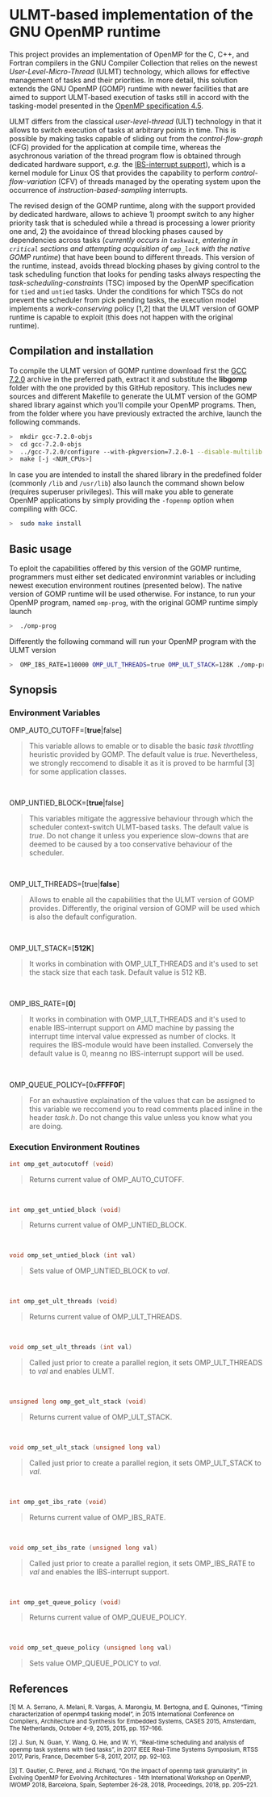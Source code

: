 # ULMT-based implementation of the GNU OpenMP runtime

This project provides an implementation of OpenMP for the C, C++, and Fortran compilers in the GNU Compiler Collection that relies on the newest *User-Level-Micro-Thread* (ULMT) technology, which allows for effective management of tasks and their priorities. In more detail, this solution extends the GNU OpenMP (GOMP) runtime with newer facilities that are aimed to support ULMT-based execution of tasks still in accord with the tasking-model presented in the <a href="https://www.openmp.org/wp-content/uploads/openmp-4.5.pdf">OpenMP specification 4.5</a>.

ULMT differs from the classical *user-level-thread* (ULT) technology in that it allows to switch execution of tasks at arbitrary points in time. This is possible by making tasks capable of sliding out from the *control-flow-graph* (CFG) provided for the application at compile time, whereas the asychronous variation of the thread program flow is obtained through dedicated hardware support, *e.g.* the <a href="https://github.com/HPDCS/IBS-Support-ULMT">IBS-interrupt support</a>), which is a kernel module for Linux OS that provides the capability to perform *control-flow-variation* (CFV) of threads managed by the operating system upon the occurrence of *instruction-based-sampling* interrupts.

The revised design of the GOMP runtime, along with the support provided by dedicated hardware, allows to achieve 1) proompt switch to any higher priority task that is scheduled while a thread is processing a lower priority one and, 2) the avoidaince of thread blocking phases caused by dependencies across tasks (*currently occurs in `taskwait`, entering in `critical` sections and attempting acquisition of `omp_lock` with the native GOMP runtime*) that have been bound to different threads. This version of the runtime, instead, avoids thread blocking phases by giving control to the task scheduling function that looks for pending tasks always respecting the *task-scheduling-constraints* (TSC) imposed by the OpenMP specification for `tied` and `untied` tasks. Under the conditions for which TSCs do not prevent the scheduler from pick pending tasks, the execution model implements a *work-conserving* policy [1,2] that the ULMT version of GOMP runtime is capable to exploit (this does not happen with the original runtime).


## Compilation and installation

To compile the ULMT version of GOMP runtime download first the <a href="https://ftp.gnu.org/gnu/gcc/gcc-7.2.0/gcc-7.2.0.tar.gz">GCC 7.2.0</a> archive in the preferred path, extract it and substitute the **libgomp** folder with the one provided by this GitHub repository. This includes new sources and different Makefile to generate the ULMT version of the GOMP shared library against which you'll compile your OpenMP programs. Then, from the folder where you have previously extracted the archive, launch the following commands.

```sh
>  mkdir gcc-7.2.0-objs
>  cd gcc-7.2.0-objs
>  ../gcc-7.2.0/configure --with-pkgversion=7.2.0-1 --disable-multilib --enable-languages=c,c++,fortran
>  make [-j <NUM_CPUs>]
```

In case you are intended to install the shared library in the predefined folder (commonly `/lib` and `/usr/lib`) also launch the command shown below (requires superuser privileges). This will make you able to generate OpenMP applications by simply providing the `-fopenmp` option when compiling with GCC.

```sh
>  sudo make install
```

## Basic usage

To eploit the capabilities offered by this version of the GOMP runtime, programmers must either set dedicated environmint variables or including newest execution environment routines (presented below). The native version of GOMP runtime will be used otherwise. For instance, to run your OpenMP program, named `omp-prog`, with the original GOMP runtime simply launch

```sh
>  ./omp-prog
```

Differently the following command will run your OpenMP program with the ULMT version

```sh
>  OMP_IBS_RATE=110000 OMP_ULT_THREADS=true OMP_ULT_STACK=128K ./omp-prog
```


## Synopsis


### Environment Variables

OMP_AUTO_CUTOFF=[**true**|false]
> This variable allows to emable or to disable the basic *task throttling* heuristic provided by GOMP. The default value is *true*. Nevertheless, we strongly reccomend to disable it as it is proved to be harmful [3] for some application classes.

<br>

OMP_UNTIED_BLOCK=[**true**|false]
> This variables mitigate the aggressive behaviour through which the scheduler context-switch ULMT-based tasks. The default value is *true*. Do not change it unless you experience slow-downs that are deemed to be caused by a too conservative behaviour of the scheduler.

<br>

OMP_ULT_THREADS=[true|**false**]
> Allows to enable all the capabilities that the ULMT version of GOMP provides. Differently, the original version of GOMP will be used which is also the default configuration.

<br>

OMP_ULT_STACK=[**512K**]
> It works in combination with OMP_ULT_THREADS and it's used to set the stack size that each task. Default value is 512 KB.

<br>

OMP_IBS_RATE=[**0**]
> It works in combination with OMP_ULT_THREADS and it's used to enable IBS-interrupt support on AMD machine by passing the interrupt time interval value expressed as number of clocks. It requires the IBS-module would have been installed. Conversely the default value is 0, meanng no IBS-interrupt support will be used.

<br>

OMP_QUEUE_POLICY=[0x**FFFF0F**]
> For an exhaustive explaination of the values that can be assigned to this variable we reccomend you to read comments placed inline in the header *task.h*. Do not change this value unless you know what you are doing.


### Execution Environment Routines

```c
int omp_get_autocutoff (void)
```
> Returns current value of OMP_AUTO_CUTOFF.

<br>

```c
int omp_get_untied_block (void)
```
> Returns current value of OMP_UNTIED_BLOCK.

<br>

```c
void omp_set_untied_block (int val)
```
> Sets value of OMP_UNTIED_BLOCK to *val*.

<br>

```c
int omp_get_ult_threads (void)
```
> Returns current value of OMP_ULT_THREADS.

<br>

```c
void omp_set_ult_threads (int val)
```
> Called just prior to create a parallel region, it sets OMP_ULT_THREADS to *val* and enables ULMT.

<br>

```c
unsigned long omp_get_ult_stack (void)
```
> Returns current value of OMP_ULT_STACK.

<br>

```c
void omp_set_ult_stack (unsigned long val)
```
> Called just prior to create a parallel region, it sets OMP_ULT_STACK to *val*.

<br>

```c
int omp_get_ibs_rate (void)
```
> Returns current value of OMP_IBS_RATE.

<br>

```c
void omp_set_ibs_rate (unsigned long val)
```
> Called just prior to create a parallel region, it sets OMP_IBS_RATE to *val* and enables the IBS-interrupt support.

<br>

```c
int omp_get_queue_policy (void)
```
> Returns current value of OMP_QUEUE_POLICY.

<br>

```c
void omp_set_queue_policy (unsigned long val)
```
> Sets value OMP_QUEUE_POLICY to *val*.


## References

<p><sub>
[1] M. A. Serrano, A. Melani, R. Vargas, A. Marongiu, M. Bertogna, and E. Quinones, “Timing characterization of openmp4 tasking model”, in 2015 International Conference on Compilers, Architecture and Synthesis for Embedded Systems, CASES 2015, Amsterdam, The Netherlands, October 4-9, 2015, 2015, pp. 157–166.
</sub></p>

<p><sub>
[2] J. Sun, N. Guan, Y. Wang, Q. He, and W. Yi, “Real-time scheduling and analysis of openmp task systems with tied tasks”, in 2017 IEEE Real-Time Systems Symposium, RTSS 2017, Paris, France, December 5-8, 2017, 2017, pp. 92–103.
</sub></p>

<p><sub>
[3] T. Gautier, C. Perez, and J. Richard, “On the impact of openmp task granularity”, in Evolving OpenMP for Evolving Architectures - 14th International Workshop on OpenMP, IWOMP 2018, Barcelona, Spain, September 26-28, 2018, Proceedings, 2018, pp. 205–221.
</sub></p>
